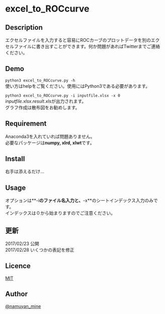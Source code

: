 # excel_to_ROCcurve  


## Description  
エクセルファイルを入力すると容易にROCカーブのプロットデータを別のエクセルファイルに書き出すことができます。何か問題があればTwitterまでご連絡ください。


## Demo  
`python3 excel_to_ROCcurve.py -h`  
使い方はhelpをご覧ください。使用にはPython3である必要があります。

`python3 excel_to_ROCcurve.py -i inputfile.xlsx -x 0`  
*inputfile.xlsx.result.xls*が出力されます。  
グラフ作成は散布図をお勧めします。


## Requirement
Anaconda3を入れていれば問題ありません。  
必要なパッケージは**numpy, xlrd, xlwt**です。


## Install
右手は添えるだけ...


## Usage
オプションは**-i**のファイル名入力と、**-x**のシートインデックス入力のみです。  
インデックスは０から始まりますのでご注意ください。


## 更新
2017/02/23 公開  
2017/02/28 いくつかの表記を修正  

## Licence

[MIT](https://github.com/tcnksm/tool/blob/master/LICENCE)

## Author

[@namuyan_mine](https://twitter.com/namuyan_mine/)
